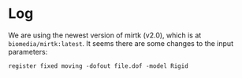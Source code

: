# Log 

We are using the newest version of mirtk (v2.0), which is at `biomedia/mirtk:latest`. 
It seems there are some changes to the input parameters: 

```
register fixed moving -dofout file.dof -model Rigid 
```